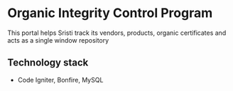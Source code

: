 # Organic Integrity Control Program

This portal helps Sristi track its vendors, products, organic certificates and acts as a single window repository

## Technology stack
- Code Igniter, Bonfire, MySQL